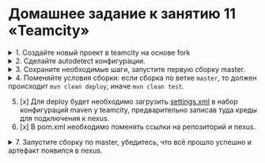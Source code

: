 # Домашнее задание к занятию 11 «Teamcity»

<details>
<summary>1. Создайте новый проект в teamcity на основе fork</summary>

![1st_project](./images/1.png)

</details>
<details>
<summary>2. Сделайте autodetect конфигурации.</summary>

![autodetect](./images/2.png)

</details>
<details>
<summary>3. Сохраните необходимые шаги, запустите первую сборку master.</summary>

Сборка выполнена успешно.

![run_master](./images/3.png)

</details>

<details>
<summary>4. Поменяйте условия сборки: если сборка по ветке <code>master</code>, то должен происходит <code>mvn clean deploy</code>, иначе <code>mvn clean test</code>.</summary>

![branches](./images/4.png)

</details>

5. [x] Для deploy будет необходимо загрузить [settings.xml](./teamcity/settings.xml) в набор конфигураций maven у teamcity, предварительно записав туда креды для подключения к nexus.
6. [x] В pom.xml необходимо поменять ссылки на репозиторий и nexus.
<details>
<summary>7. Запустите сборку по master, убедитесь, что всё прошло успешно и артефакт появился в nexus.</summary>

По ветке мастер сборка прошла успешно и артефакты нормально загрузились в нексус.
![complete](./images/5.png)

![nexus](./images/6.png)

</details>

